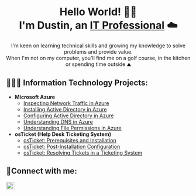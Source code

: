 

<h1 align="center">Hello World! 👋🏽<br>
I'm Dustin, an <a href="https://www.linkedin.com/in/dustinbalugay/">IT Professional</a> ☁️</h1>

<p align="center">I'm keen on learning technical skills and growing my knowledge to solve problems and provide value. <br>
When I'm not on my computer, you'll find me on a golf course, in the kitchen or spending time outside ⛰️</p>

<h2>👨🏽‍💻 Information Technology Projects:</h2>

- <b>Microsoft Azure</b>
  - [Inspecting Network Traffic in Azure](https://github.com/dustinct/network-protocols)
  - [Installing Active Directory in Azure](https://github.com/dustinct/install-ad)
  - [Configuring Active Directory in Azure](https://github.com/dustinct/configure-ad)
  - [Understanding DNS in Azure](https://github.com/dustinct/intuition-dns)
  - [Understanding File Permissions in Azure](https://github.com/dustinct/file-permissions)
- <b>osTicket (Help Desk Ticketing System)</b>
  - [osTicket: Prerequisites and Installation](https://github.com/dustinct/osticket-prereqs)
  - [osTicket: Post-Installation Configuration](https://github.com/dustinct/post-install-config)
  - [osTicket: Resolving Tickets in a Ticketing System](https://github.com/dustinct/ticket-lifecycle)


<h2>🤳Connect with me:</h2>

[<img align="left" alt="Josh | LinkedIn" width="22px" src="https://cdn.jsdelivr.net/npm/simple-icons@v3/icons/linkedin.svg" />][linkedin]

[linkedin]: https://www.linkedin.com/in/dustinbalugay/


